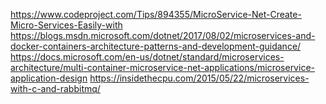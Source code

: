 https://www.codeproject.com/Tips/894355/MicroService-Net-Create-Micro-Services-Easily-with
https://blogs.msdn.microsoft.com/dotnet/2017/08/02/microservices-and-docker-containers-architecture-patterns-and-development-guidance/
https://docs.microsoft.com/en-us/dotnet/standard/microservices-architecture/multi-container-microservice-net-applications/microservice-application-design
https://insidethecpu.com/2015/05/22/microservices-with-c-and-rabbitmq/

